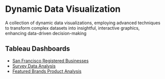 # Dynamic Data Visualization
A collection of dynamic data visualizations, employing advanced techniques to transform complex datasets into insightful, interactive graphics, enhancing data-driven decision-making

## Tableau Dashboards
* [San Francisco Registered Businesses](https://public.tableau.com/views/RegisteredBusinessLocations-SanFrancisco/Dashboard1?:language=en-US&:display_count=n&:origin=viz_share_link)
* [Survey Data Analysis](https://public.tableau.com/views/SurveyDataAnalysis_16970365174940/SurveyDataAnalysis?:language=en-US&:display_count=n&:origin=viz_share_link)
* [Featured Brands Product Analysis](https://public.tableau.com/views/FeaturedBrandsProductAnalysis/FeaturedBrandsProductAnalysis?:language=en-US&:display_count=n&:origin=viz_share_link)

